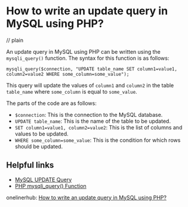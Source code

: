 # How to write an update query in MySQL using PHP?
// plain

An update query in MySQL using PHP can be written using the `mysqli_query()` function. The syntax for this function is as follows:

```
mysqli_query($connection, "UPDATE table_name SET column1=value1, column2=value2 WHERE some_column=some_value");
```

This query will update the values of `column1` and `column2` in the table `table_name` where `some_column` is equal to `some_value`.

The parts of the code are as follows:

- `$connection`: This is the connection to the MySQL database.
- `UPDATE table_name`: This is the name of the table to be updated.
- `SET column1=value1, column2=value2`: This is the list of columns and values to be updated.
- `WHERE some_column=some_value`: This is the condition for which rows should be updated.

## Helpful links

- [MySQL UPDATE Query](https://www.w3schools.com/sql/sql_update.asp)
- [PHP mysqli_query() Function](https://www.w3schools.com/php/func_mysqli_query.asp)

onelinerhub: [How to write an update query in MySQL using PHP?](https://onelinerhub.com/php-mysql/how-to-write-an-update-query-in-mysql-using-php)